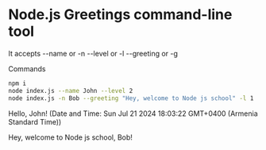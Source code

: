 # Node.js Greetings command-line tool

It accepts  --name or -n
            --level or -l
            --greeting or -g


Commands 

```sh
npm i 
node index.js --name John --level 2
node index.js -n Bob --greeting "Hey, welcome to Node js school" -l 1
```

Hello, John! (Date and Time: Sun Jul 21 2024 18:03:22 GMT+0400 (Armenia Standard Time))

Hey, welcome to Node js school, Bob!